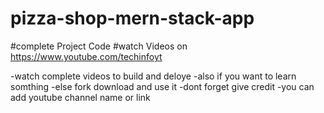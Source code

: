 # pizza-shop-mern-stack-app 
#complete Project Code 
#watch Videos on 
https://www.youtube.com/techinfoyt

-watch complete videos to build and deloye 
-also if you want to learn somthing 
-else fork download and use it
-dont forget give credit 
-you can add youtube channel name or link 
